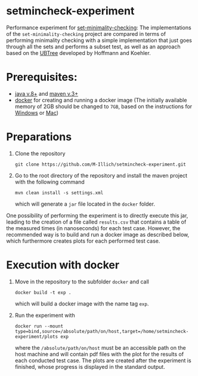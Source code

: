 # setmincheck-experiment
Performance experiment for [set-minimality-checking](https://github.com/M-Illich/set-minimality-checking.git):
The implementations of the `set-minimality-checking` project are compared in terms of performing minimality checking with a simple implementation that just goes through all the sets and performs a subset test, as well as an approach based on the [UBTree](https://www.researchgate.net/profile/Jana_Koehler2/publication/2294006_A_New_Method_to_Index_and_Query_Sets/links/53fc47820cf2dca8fffefe9a.pdf) developed by Hoffmann and Koehler.


# Prerequisites: 
- [java v.8+](http://java.com) and [maven v.3+](https://maven.apache.org/)
- [docker](https://www.docker.com) for creating and running a docker image
  (The initially available memory of 2GB should be changed to `7GB`, based on the instructions for [Windows](https://docs.docker.com/docker-for-windows/#resources) or [Mac](https://docs.docker.com/docker-for-mac/#resources))
  

# Preparations
1. Clone the repository
   ```
   git clone https://github.com/M-Illich/setmincheck-experiment.git
   ```

2. Go to the root directory of the repository and install the maven project with the following command
    ```
    mvn clean install -s settings.xml
    ```
    which will generate a `jar` file located in the `docker` folder.
	
One possibility of performing the experiment is to directly execute this jar, leading to the creation of a file called `results.csv` that contains a table of the measured times (in nanoseconds) for each test case. However, the recommended way is to build and run a docker image as described below, which furthermore creates plots for each performed test case.


# Execution with docker
1. Move in the repository to the subfolder `docker` and call
    ```
    docker build -t exp .
    ```
    which will build a docker image with the name tag `exp`.
	
2. Run the experiment with
    ```
    docker run --mount type=bind,source=/absolute/path/on/host,target=/home/setmincheck-experiment/plots exp
    ```
    where the `/absolute/path/on/host` must be an accessible path on the host machine and will contain pdf files with the plot for the results of each conducted test case. The plots are created after the experiment is finished, whose progress is displayed in the standard output.
	

